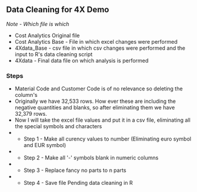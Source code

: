 ## Data Cleaning for 4X Demo

*Note - Which file is which*
* Cost Analytics Original file
* Cost Analytics Base - File in which excel changes were performed
* 4Xdata_Base - csv file in which csv changes were performed and the input to R's data cleaning script
* 4Xdata - Final data file on which analysis is performed


### Steps
* Material Code and Customer Code is of no relevance so deleting the column's
* Originally we have 32,533 rows. How ever these are including the negative quantities and blanks, so after eliminating them we have 32,379 rows.
* Now I will take the excel file values and put it in a csv file, eliminating all the special symbols and characters
* * Step 1 - Make all curency values to number (Eliminating euro symbol and EUR symbol)
* * Step 2 - Make all '-' symbols blank in numeric columns
* * Step 3 - Replace fancy no parts to n parts
* * Step 4 - Save file Pending data cleaning in R
